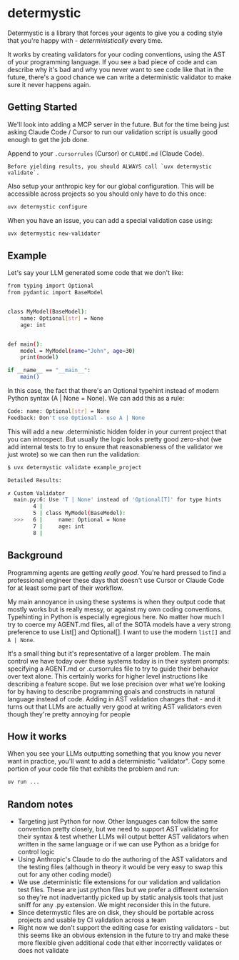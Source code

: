 # determystic

Determystic is a library that forces your agents to give you a coding style that you're happy with - _deterministically_ every time.

It works by creating validators for your coding conventions, using the AST of your programming language. If you see a bad piece of code and can describe why it's bad and why you never want to see code like that in the future, there's a good chance we can write a deterministic validator to make sure it never happens again.

## Getting Started

We'll look into adding a MCP server in the future. But for the time being just asking Claude Code / Cursor to run our validation script is usually good enough to get the job done.

Append to your `.cursorrules` (Cursor) or `CLAUDE.md` (Claude Code).

```
Before yielding results, you should ALWAYS call `uvx determystic validate`.
```

Also setup your anthropic key for our global configuration. This will be accessible across projects so you should only have to do this once:

```bash
uvx determystic configure
```

When you have an issue, you can add a special validation case using:

```bash
uvx determystic new-validator
```

## Example

Let's say your LLM generated some code that we don't like:

```bash
from typing import Optional
from pydantic import BaseModel


class MyModel(BaseModel):
    name: Optional[str] = None
    age: int


def main():
    model = MyModel(name="John", age=30)
    print(model)

if __name__ == "__main__":
    main()
```

In this case, the fact that there's an Optional typehint instead of modern Python syntax (A | None = None). We can add this as a rule:

```bash
Code: name: Optional[str] = None
Feedback: Don't use Optional - use A | None
```

This will add a new .deterministic hidden folder in your current project that you can introspect. But usually the logic looks pretty good zero-shot (we add internal tests to try to ensure that reasonableness of the validator we just wrote) so we can then run the validation:

```bash
$ uvx determystic validate example_project

Detailed Results:

✗ Custom Validator
  main.py:6: Use 'T | None' instead of 'Optional[T]' for type hints
        4 | 
        5 | class MyModel(BaseModel):
  >>>   6 |     name: Optional = None
        7 |     age: int
        8 |
```

## Background

Programming agents are getting _really good_. You're hard pressed to find a professional engineer these days that doesn't use Cursor or Claude Code for at least some part of their workflow.

My main annoyance in using these systems is when they output code that mostly works but is really messy, or against my own coding conventions. Typehinting in Python is especially egregious here. No matter how much I try to coerce my AGENT.md files, all of the SOTA models have a very strong preference to use List[] and Optional[]. I want to use the modern `list[]` and `A | None`.

It's a small thing but it's representative of a larger problem. The main control we have today over these systems today is in their system prompts: specifying a AGENT.md or .cursorrules file to try to guide their behavior over text alone. This certainly works for higher level instructions like describing a feature scope. But we lose precision over what we're looking for by having to describe programming goals and constructs in natural language instead of code. Adding in AST validation changes that - and it turns out that LLMs are actually very good at writing AST validators even though they're pretty annoying for people

## How it works

When you see your LLMs outputting something that you know you never want in practice, you'll want to add a deterministic "validator". Copy some portion of your code file that exhibits the problem and run:

```bash
uv run ...
```

## Random notes

- Targeting just Python for now. Other languages can follow the same convention pretty closely, but we need to support AST validating for their syntax & test whether LLMs will output better AST validators when written in the same language or if we can use Python as a bridge for control logic
- Using Anthropic's Claude to do the authoring of the AST validators and the testing files (although in theory it would be very easy to swap this out for any other coding model)
- We use .deterministic file extensions for our validation and validation test files. These are just python files but we prefer a different extension so they're not inadvertantly picked up by static analysis tools that just sniff for any .py extension. We might reconsider this in the future.
- Since determystic files are on disk, they should be portable across projects and usable by CI validation across a team
- Right now we don't support the editing case for existing validators - but this seems like an obvious extension in the future to try and make these more flexible given additional code that either incorrectly validates or does not validate

